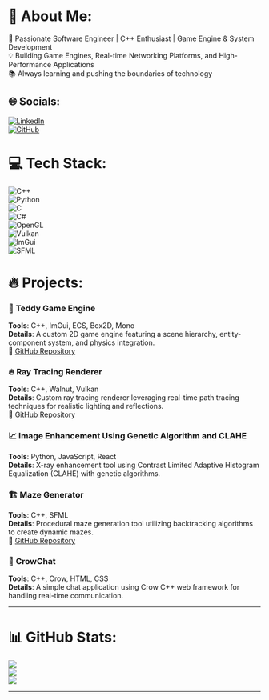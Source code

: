# 💫 About Me:
🚀 Passionate Software Engineer | C++ Enthusiast | Game Engine & System Development  
💡 Building Game Engines, Real-time Networking Platforms, and High-Performance Applications  
📚 Always learning and pushing the boundaries of technology  


## 🌐 Socials:
[![LinkedIn](https://img.shields.io/badge/LinkedIn-%230077B5.svg?logo=linkedin&logoColor=white)](https://linkedin.com/in/mishramohit21)  
[![GitHub](https://img.shields.io/badge/GitHub-%23121011.svg?logo=github&logoColor=white)](https://github.com/MishraMohit21)  


# 💻 Tech Stack:
![C++](https://img.shields.io/badge/c++-%2300599C.svg?style=plastic&logo=c%2B%2B&logoColor=white)  
![Python](https://img.shields.io/badge/python-3670A0?style=plastic&logo=python&logoColor=ffdd54)  
![C](https://img.shields.io/badge/c-%2300599C.svg?style=plastic&logo=c&logoColor=white)  
![C#](https://img.shields.io/badge/csharp-%23239120.svg?style=plastic&logo=csharp&logoColor=white)  
![OpenGL](https://img.shields.io/badge/OpenGL-%23FFFFFF.svg?style=plastic&logo=opengl)  
![Vulkan](https://img.shields.io/badge/Vulkan-%23red.svg?style=plastic&logo=vulkan)  
![ImGui](https://img.shields.io/badge/ImGui-%23007ACC.svg?style=plastic)  
![SFML](https://img.shields.io/badge/SFML-%23green.svg?style=plastic)  


# 🔥 Projects:
### 🚀 **Teddy Game Engine**  
**Tools**: C++, ImGui, ECS, Box2D, Mono  
**Details**: A custom 2D game engine featuring a scene hierarchy, entity-component system, and physics integration.  
🔗 [GitHub Repository](https://github.com/MishraMohit21/Teddy)  

### 🔥 **Ray Tracing Renderer**  
**Tools**: C++, Walnut, Vulkan  
**Details**: Custom ray tracing renderer leveraging real-time path tracing techniques for realistic lighting and reflections.  
🔗 [GitHub Repository](https://github.com/MishraMohit21/RayTracingFinal)  

### 📈 **Image Enhancement Using Genetic Algorithm and CLAHE**  
**Tools**: Python, JavaScript, React  
**Details**: X-ray enhancement tool using Contrast Limited Adaptive Histogram Equalization (CLAHE) with genetic algorithms.  

### 🏗 **Maze Generator**  
**Tools**: C++, SFML  
**Details**: Procedural maze generation tool utilizing backtracking algorithms to create dynamic mazes.  
🔗 [GitHub Repository](https://github.com/MishraMohit21/Maze-Generator)  

### 💬 **CrowChat**  
**Tools**: C++, Crow, HTML, CSS  
**Details**: A simple chat application using Crow C++ web framework for handling real-time communication.  

---

# 📊 GitHub Stats:
![](https://github-readme-stats.vercel.app/api?username=MishraMohit21&theme=onedark&hide_border=false&include_all_commits=true&count_private=true)  
![](https://github-readme-streak-stats.herokuapp.com/?user=MishraMohit21&theme=onedark&hide_border=false)  
![](https://github-readme-stats.vercel.app/api/top-langs/?username=MishraMohit21&theme=onedark&hide_border=false&include_all_commits=true&count_private=true&layout=compact)  

---
